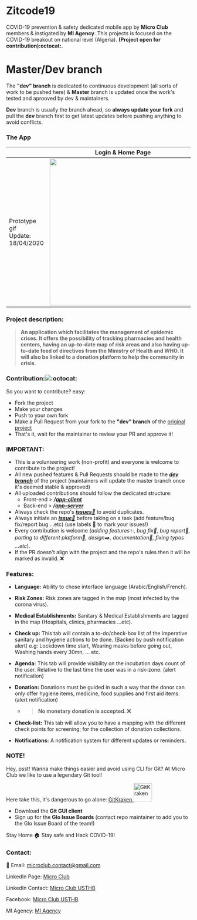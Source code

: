 # Zitcode19

COVID-19 prevention & safety dedicated mobile app by **Micro Club** members & instigated by **MI Agency**. This projects is focused on the COVID-19 breakout on national level (Algeria). 
**(Project open for contribution):octocat:**.

# Master/Dev branch
The **"dev" branch** is dedicated to continuous development (all sorts of work to be pushed here) & **Master** branch is updated once the work's tested and aprooved by dev & maintainers.

**Dev** branch is usually the branch ahead, so **always update your fork** and pull the **dev** branch first to get latest updates before pushing anything to avoid conflicts.


### The App

|   |Login & Home Page|Zones|
|---|---|---|
|Prototype gif <br>Update: 18/04/2020|<img src="https://s4.gifyu.com/images/HomePage.gif" height="400"/>|<img src="https://s4.gifyu.com/images/Map.gif" height="400"/>|


### Project description:

>**An application which facilitates the management of epidemic crises. It offers the possibility of tracking pharmacies and health centers, having an up-to-date map of risk areas and also having up-to-date feed of directives from the Ministry of Health and WHO. It will also be linked to a donation platform to help the community in crisis.**

### Contribution:![:octocat:](https://github.githubassets.com/images/icons/emoji/octocat.png ":octocat:")
So you want to contribute? easy:
- Fork the project
- Make your changes
- Push to your own fork
- Make a Pull Request from your fork to the **"dev" branch** of the [original project](https://github.com/MicroClub-USTHB/Zitcode19)
- That's it, wait for the maintainer to review your PR and approve it!

### IMPORTANT:

- This is a volunteering work (non-profit) and everyone is welcome to contribute to the project!
- All new pushed features & Pull Requests should be made to the **_[dev branch](https://github.com/MicroClub-USTHB/Zitcode19/tree/dev "dev branch")_** of the project (maintainers will update the master branch once it's deemed stable & approved)
- All uploaded contributions should follow the dedicated structure:
	- Front-end > **_/[app-client](https://github.com/MicroClub-USTHB/Zitcode19/tree/dev/app-client "app-client")_** 
	- Back-end > **_/[app-server](https://github.com/MicroClub-USTHB/Zitcode19/tree/dev/app-server "app-server")_**
- Always check the repo's **_[issues📌](https://github.com/MicroClub-USTHB/Zitcode19/issues "issues")_** to avoid duplicates.
- Always initiate an **_[issue📌](https://github.com/MicroClub-USTHB/Zitcode19/issues "issues")_** before taking on a task (add feature/bug fix/report bug ...etc) (use labels 🔖 to mark your issues!)
- Every contribution is welcome (_adding features✨, bug fix🔧, bug report🐛, porting to different platform📱, design✒️, documentation📝, fixing typos ...etc_).
- If the PR doesn't align with the project and the repo's rules then it will be marked as invalid. ❌

### Features:
- **Language:** Ability to chose interface language (Arabic/English/French).

- **Risk Zones:** Risk zones are tagged in the map (most infected by the corona virus).

- **Medical Establishments:** Sanitary & Medical Establishments are tagged in the map (Hospitals, clinics, pharmacies ...etc).

- **Check up:** This tab will contain a to-do/check-box list of the imperative sanitary and hygiene actions to be done. (Backed by push notification alert) e.g: Lockdown time start, Wearing masks before going out, Washing hands every 30mn, ... etc.

- **Agenda:** This tab will provide visibility on the incubation days count of the user. Relative to the last time the user was in a risk-zone. (alert notification)

- **Donation:** Donations must be guided in such a way that the donor can only offer hygiene items, medicine, food supplies and first aid items.(alert notification)
	- > **No monetary donation is accepted. ❌**
 
- **Check-list:** This tab will allow you to have a mapping with the
different check points for screening; for the collection of
donation collections.

- **Notifications:** A notification system for different updates or reminders.


### NOTE!

Hey, psst! Wanna make things easier and avoid using CLI for Git? At Micro Club we like to use a legendary Git tool!

Here take this, it's dangerous to go alone: [GitKraken  <img alt="GitKraken" src="https://cdn.worldvectorlogo.com/logos/gitkraken.svg" width="50">](https://www.gitkraken.com/invite/8NEzCJjd)

- Download the **Git GUI client**
- Sign up for the **Glo Issue Boards** (contact repo maintainer to add you to the Glo Issue Board of the team!)

Stay Home :house: Stay safe and Hack COVID-19!

### Contact:
:e-mail: Email: microclub.contact@gmail.com

LinkedIn Page: [Micro Club](https://www.linkedin.com/company/micro-club/)

LinkedIn Contact: [Micro Club USTHB](https://www.linkedin.com/in/micro-club-usthb-870908156/)

Facebook: [Micro Club USTHB](https://www.facebook.com/Micro.Club.USTHB/)

MI Agency: [MI Agency](https://www.facebook.com/miagency)